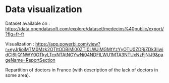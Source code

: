 # Data visualization

Dataset available on : https://data.opendatasoft.com/explore/dataset/medecins%40public/export/?flg=fr-fr

Visualization : https://app.powerbi.com/view?r=eyJrIjoiMTM0Mzk2OTItODBiMi00ZTI0LWJiMGMtYzYyOTU0ZDRjZDk3IiwidCI6IjQ1NWY0OTkyLTcxNTAtNGYwNi04NDFlLWU1MTA3NTUxNzFjNiJ9&pageName=ReportSection

Repartition of doctors in France (with description of the lack of doctors in some area).
